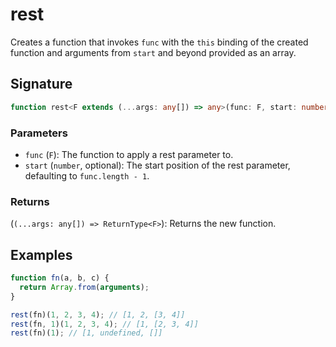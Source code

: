 # rest

Creates a function that invokes `func` with the `this` binding of the created function and arguments from `start` and beyond provided as an array.

## Signature

```typescript
function rest<F extends (...args: any[]) => any>(func: F, start: number): (...args: any[]) => ReturnType<F>;
```

### Parameters

- `func` (`F`): The function to apply a rest parameter to.
- `start` (`number`, optional): The start position of the rest parameter, defaulting to `func.length - 1`.

### Returns

(`(...args: any[]) => ReturnType<F>`): Returns the new function.

## Examples

```typescript
function fn(a, b, c) {
  return Array.from(arguments);
}

rest(fn)(1, 2, 3, 4); // [1, 2, [3, 4]]
rest(fn, 1)(1, 2, 3, 4); // [1, [2, 3, 4]]
rest(fn)(1); // [1, undefined, []]
```
